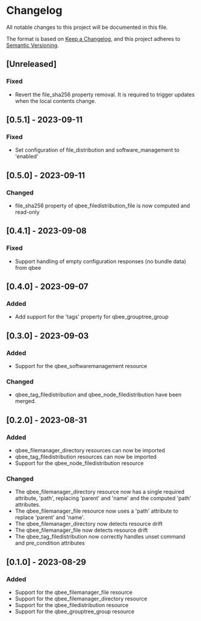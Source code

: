 # Changelog

All notable changes to this project will be documented in this file.

The format is based on [Keep a Changelog](https://keepachangelog.com/en/1.0.0/),
and this project adheres to [Semantic Versioning](https://semver.org/spec/v2.0.0.html).

## [Unreleased]

### Fixed

- Revert the file_sha256 property removal. It is required to trigger updates when the local contents change.
 
## [0.5.1] - 2023-09-11

### Fixed

- Set configuration of file_distribution and software_management to 'enabled'

## [0.5.0] - 2023-09-11

### Changed

- file_sha256 property of qbee_filedistribution_file is now computed and read-only

## [0.4.1] - 2023-09-08

### Fixed

- Support handling of empty configuration responses (no bundle data) from qbee

## [0.4.0] - 2023-09-07

### Added

- Add support for the 'tags' property for qbee_grouptree_group

## [0.3.0] - 2023-09-03

### Added

- Support for the qbee_softwaremanagement resource

### Changed

- qbee_tag_filedistribution and qbee_node_filedistribution have been merged.

## [0.2.0] - 2023-08-31

### Added

- qbee_filemanager_directory resources can now be imported
- qbee_tag_filedistribution resources can now be imported
- Support for the qbee_node_filedistribution resource

### Changed

- The qbee_filemanager_directory resource now has a single required attribute, 'path', replacing 
  'parent' and 'name' and the computed 'path' attributes.
- The qbee_filemanager_file resource now uses a 'path' attribute to replace 'parent' and 'name'.
- The qbee_filemanager_directory now detects resource drift
- The qbee_filemanager_file now detects resource drift
- The qbee_tag_filedistribution now correctly handles unset command and pre_condition attributes

## [0.1.0] - 2023-08-29

### Added

- Support for the qbee_filemanager_file resource
- Support for the qbee_filemanager_directory resource
- Support for the qbee_filedistribution resource
- Support for the qbee_grouptree_group resource
